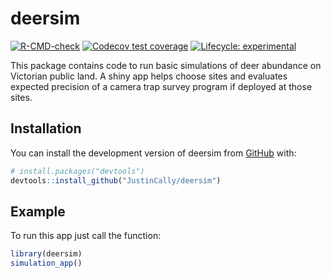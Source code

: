 
# deersim

<!-- badges: start -->
[![R-CMD-check](https://github.com/JustinCally/deersim/actions/workflows/R-CMD-check.yaml/badge.svg)](https://github.com/JustinCally/deersim/actions/workflows/R-CMD-check.yaml)
[![Codecov test coverage](https://codecov.io/gh/JustinCally/deersim/branch/main/graph/badge.svg)](https://app.codecov.io/gh/JustinCally/deersim?branch=main)
[![Lifecycle: experimental](https://img.shields.io/badge/lifecycle-experimental-orange.svg)](https://lifecycle.r-lib.org/articles/stages.html#experimental)
<!-- badges: end -->

This package contains code to run basic simulations of deer abundance on Victorian public land. A shiny app helps choose sites and evaluates expected precision of a camera trap survey program if deployed at those sites. 

## Installation

You can install the development version of deersim from [GitHub](https://github.com/) with:

``` r
# install.packages("devtools")
devtools::install_github("JustinCally/deersim")
```

## Example

To run this app just call the function: 

``` r
library(deersim)
simulation_app()
```

